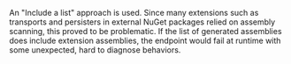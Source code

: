 An "Include a list" approach is used. Since many extensions such as transports and persisters in external NuGet packages relied on assembly scanning, this proved to be problematic. If the list of generated assemblies does include extension assemblies, the endpoint would fail at runtime with some unexpected, hard to diagnose behaviors.